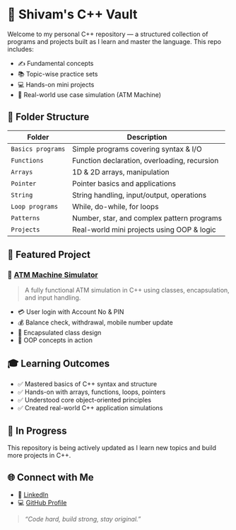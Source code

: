 # 🔷 Shivam's C++ Vault

Welcome to my personal C++ repository — a structured collection of programs and projects built as I learn and master the language. This repo includes:

- ✍️ Fundamental concepts
- 📚 Topic-wise practice sets
- 💻 Hands-on mini projects
- 📂 Real-world use case simulation (ATM Machine)



## 📁 Folder Structure

| Folder           | Description                                  |
|------------------|----------------------------------------------|
| `Basics programs`| Simple programs covering syntax & I/O        |
| `Functions`      | Function declaration, overloading, recursion |
| `Arrays`         | 1D & 2D arrays, manipulation                 |
| `Pointer`        | Pointer basics and applications              |
| `String`         | String handling, input/output, operations    |
| `Loop programs`  | While, do-while, for loops                   |
| `Patterns`       | Number, star, and complex pattern programs   |
| `Projects`       | Real-world mini projects using OOP & logic   |



## 🚀 Featured Project

### 🔹 [ATM Machine Simulator](./Projects/ATM%20MACHINE)

> A fully functional ATM simulation in C++ using classes, encapsulation, and input handling.

- 💳 User login with Account No & PIN
- 💰 Balance check, withdrawal, mobile number update
- 🔐 Encapsulated class design
- 🧠 OOP concepts in action



## 🎓 Learning Outcomes

- ✅ Mastered basics of C++ syntax and structure
- ✅ Hands-on with arrays, functions, loops, pointers
- ✅ Understood core object-oriented principles
- ✅ Created real-world C++ application simulations



## 🚧 In Progress

This repository is being actively updated as I learn new topics and build more projects in C++.



## 🌐 Connect with Me

- 🔗 [LinkedIn](https://linkedin.com/in/shivamm-mishraa)
- 💻 [GitHub Profile](https://github.com/ShivamCore)

> *“Code hard, build strong, stay original.”*

